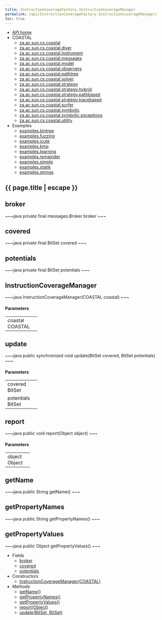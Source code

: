 ```yaml
---
title: InstructionCoverageFactory.InstructionCoverageManager
permalink: /api/InstructionCoverageFactory.InstructionCoverageManager/
toc: true
---
```


<section class="sidetoc">
<ul class="section-nav">
<li class="toc-entry toc-h2">
<a class="top" href="{{ '/api/' | relative_url }}">API home</a>
</li>
<li class="toc-entry toc-h2">
COASTAL<ul>
<li class="toc-entry toc-h3">
<a href="{{ '/api/za.ac.sun.cs.coastal/' | relative_url }}">za.ac.sun.cs.coastal</a></li>
<li class="toc-entry toc-h3">
<a href="{{ '/api/za.ac.sun.cs.coastal.diver/' | relative_url }}">za.ac.sun.cs.coastal.diver</a></li>
<li class="toc-entry toc-h3">
<a href="{{ '/api/za.ac.sun.cs.coastal.instrument/' | relative_url }}">za.ac.sun.cs.coastal.instrument</a></li>
<li class="toc-entry toc-h3">
<a href="{{ '/api/za.ac.sun.cs.coastal.messages/' | relative_url }}">za.ac.sun.cs.coastal.messages</a></li>
<li class="toc-entry toc-h3">
<a href="{{ '/api/za.ac.sun.cs.coastal.model/' | relative_url }}">za.ac.sun.cs.coastal.model</a></li>
<li class="toc-entry toc-h3">
<a href="{{ '/api/za.ac.sun.cs.coastal.observers/' | relative_url }}">za.ac.sun.cs.coastal.observers</a></li>
<li class="toc-entry toc-h3">
<a href="{{ '/api/za.ac.sun.cs.coastal.pathtree/' | relative_url }}">za.ac.sun.cs.coastal.pathtree</a></li>
<li class="toc-entry toc-h3">
<a href="{{ '/api/za.ac.sun.cs.coastal.solver/' | relative_url }}">za.ac.sun.cs.coastal.solver</a></li>
<li class="toc-entry toc-h3">
<a href="{{ '/api/za.ac.sun.cs.coastal.strategy/' | relative_url }}">za.ac.sun.cs.coastal.strategy</a></li>
<li class="toc-entry toc-h3">
<a href="{{ '/api/za.ac.sun.cs.coastal.strategy.hybrid/' | relative_url }}">za.ac.sun.cs.coastal.strategy.hybrid</a></li>
<li class="toc-entry toc-h3">
<a href="{{ '/api/za.ac.sun.cs.coastal.strategy.pathbased/' | relative_url }}">za.ac.sun.cs.coastal.strategy.pathbased</a></li>
<li class="toc-entry toc-h3">
<a href="{{ '/api/za.ac.sun.cs.coastal.strategy.tracebased/' | relative_url }}">za.ac.sun.cs.coastal.strategy.tracebased</a></li>
<li class="toc-entry toc-h3">
<a href="{{ '/api/za.ac.sun.cs.coastal.surfer/' | relative_url }}">za.ac.sun.cs.coastal.surfer</a></li>
<li class="toc-entry toc-h3">
<a href="{{ '/api/za.ac.sun.cs.coastal.symbolic/' | relative_url }}">za.ac.sun.cs.coastal.symbolic</a></li>
<li class="toc-entry toc-h3">
<a href="{{ '/api/za.ac.sun.cs.coastal.symbolic.exceptions/' | relative_url }}">za.ac.sun.cs.coastal.symbolic.exceptions</a></li>
<li class="toc-entry toc-h3">
<a href="{{ '/api/za.ac.sun.cs.coastal.utility/' | relative_url }}">za.ac.sun.cs.coastal.utility</a></li>
</ul>
</li>
<li class="toc-entry toc-h2">
Examples<ul>
<li class="toc-entry toc-h3">
<a href="{{ '/api/examples.bintree/' | relative_url }}">examples.bintree</a></li>
<li class="toc-entry toc-h3">
<a href="{{ '/api/examples.fuzzing/' | relative_url }}">examples.fuzzing</a></li>
<li class="toc-entry toc-h3">
<a href="{{ '/api/examples.jcute/' | relative_url }}">examples.jcute</a></li>
<li class="toc-entry toc-h3">
<a href="{{ '/api/examples.kmp/' | relative_url }}">examples.kmp</a></li>
<li class="toc-entry toc-h3">
<a href="{{ '/api/examples.learning/' | relative_url }}">examples.learning</a></li>
<li class="toc-entry toc-h3">
<a href="{{ '/api/examples.remainder/' | relative_url }}">examples.remainder</a></li>
<li class="toc-entry toc-h3">
<a href="{{ '/api/examples.simple/' | relative_url }}">examples.simple</a></li>
<li class="toc-entry toc-h3">
<a href="{{ '/api/examples.statik/' | relative_url }}">examples.statik</a></li>
<li class="toc-entry toc-h3">
<a href="{{ '/api/examples.strings/' | relative_url }}">examples.strings</a></li>
</ul>
</li>
</ul>
</section>
<section class="main class">
<h1>{{ page.title | escape }}</h1>
<h2><a class="anchor" name="broker"></a>broker</h2>
<div markdown="1">
~~~java
private final messages.Broker broker
~~~
</div>
<p>
</p>
<h2><a class="anchor" name="covered"></a>covered</h2>
<div markdown="1">
~~~java
private final BitSet covered
~~~
</div>
<p>
</p>
<h2><a class="anchor" name="potentials"></a>potentials</h2>
<div markdown="1">
~~~java
private final BitSet potentials
~~~
</div>
<p>
</p>
<h2><a class="anchor" name="InstructionCoverageManager(COASTAL)"></a>InstructionCoverageManager</h2>
<div markdown="1">
~~~java
 InstructionCoverageManager(COASTAL coastal)
~~~
</div>
<h4>Parameters</h4>
<table class="parameters">
<tbody>
<tr>
<td>
coastal<br/><span class="paramtype">COASTAL</span></td>
<td>
</td>
</tr>
</tbody>
</table>
<h2><a class="anchor" name="update(BitSet, BitSet)"></a>update</h2>
<div markdown="1">
~~~java
public synchronized void update(BitSet covered, BitSet potentials)
~~~
</div>
<h4>Parameters</h4>
<table class="parameters">
<tbody>
<tr>
<td>
covered<br/><span class="paramtype">BitSet</span></td>
<td>
</td>
</tr>
<tr>
<td>
potentials<br/><span class="paramtype">BitSet</span></td>
<td>
</td>
</tr>
</tbody>
</table>
<h2><a class="anchor" name="report(Object)"></a>report</h2>
<div markdown="1">
~~~java
public void report(Object object)
~~~
</div>
<h4>Parameters</h4>
<table class="parameters">
<tbody>
<tr>
<td>
object<br/><span class="paramtype">Object</span></td>
<td>
</td>
</tr>
</tbody>
</table>
<h2><a class="anchor" name="getName()"></a>getName</h2>
<div markdown="1">
~~~java
public String getName()
~~~
</div>
<h2><a class="anchor" name="getPropertyNames()"></a>getPropertyNames</h2>
<div markdown="1">
~~~java
public String getPropertyNames()
~~~
</div>
<h2><a class="anchor" name="getPropertyValues()"></a>getPropertyValues</h2>
<div markdown="1">
~~~java
public Object getPropertyValues()
~~~
</div>
</section>
<section class="apitoc">
<ul class="section-nav">
<li class="toc-entry toc-h2">
Fields<ul>
<li class="toc-entry toc-h3">
<a href="{{ '/api/InstructionCoverageFactory.InstructionCoverageManager/' | relative_url }}#broker">broker</a></li>
<li class="toc-entry toc-h3">
<a href="{{ '/api/InstructionCoverageFactory.InstructionCoverageManager/' | relative_url }}#covered">covered</a></li>
<li class="toc-entry toc-h3">
<a href="{{ '/api/InstructionCoverageFactory.InstructionCoverageManager/' | relative_url }}#potentials">potentials</a></li>
</ul>
</li>
<li class="toc-entry toc-h2">
Constructors<ul>
<li class="toc-entry toc-h3">
<a href="{{ '/api/InstructionCoverageFactory.InstructionCoverageManager/' | relative_url }}#InstructionCoverageManager(COASTAL)">InstructionCoverageManager(COASTAL)</a></li>
</ul>
</li>
<li class="toc-entry toc-h2">
Methods<ul>
<li class="toc-entry toc-h3">
<a href="{{ '/api/InstructionCoverageFactory.InstructionCoverageManager/' | relative_url }}#getName()">getName()</a></li>
<li class="toc-entry toc-h3">
<a href="{{ '/api/InstructionCoverageFactory.InstructionCoverageManager/' | relative_url }}#getPropertyNames()">getPropertyNames()</a></li>
<li class="toc-entry toc-h3">
<a href="{{ '/api/InstructionCoverageFactory.InstructionCoverageManager/' | relative_url }}#getPropertyValues()">getPropertyValues()</a></li>
<li class="toc-entry toc-h3">
<a href="{{ '/api/InstructionCoverageFactory.InstructionCoverageManager/' | relative_url }}#report(Object)">report(Object)</a></li>
<li class="toc-entry toc-h3">
<a href="{{ '/api/InstructionCoverageFactory.InstructionCoverageManager/' | relative_url }}#update(BitSet, BitSet)">update(BitSet, BitSet)</a></li>
</ul>
</li>

</ul>
</section>
